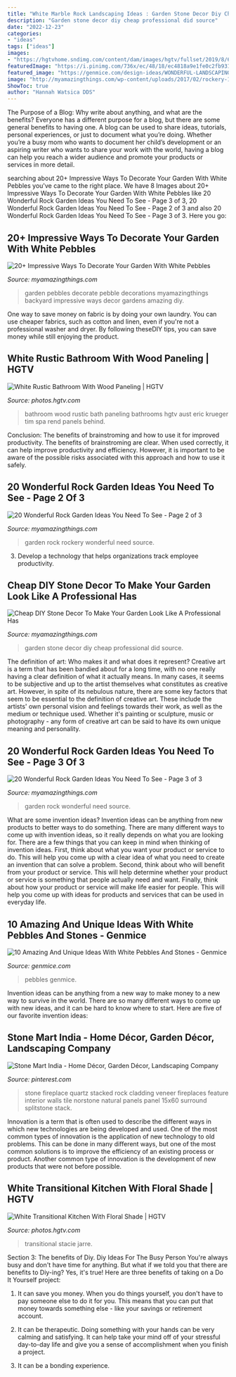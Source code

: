 ```yaml
---
title: "White Marble Rock Landscaping Ideas : Garden Stone Decor Diy Cheap Professional Did Source"
description: "Garden stone decor diy cheap professional did source"
date: "2022-12-23"
categories:
- "ideas"
tags: ["ideas"]
images:
- "https://hgtvhome.sndimg.com/content/dam/images/hgtv/fullset/2019/8/6/2/IO_Sonja-Capasso_Whole-Home_10.jpg.rend.hgtvcom.966.1449.suffix/1565103254347.jpeg"
featuredImage: "https://i.pinimg.com/736x/ec/48/18/ec4818a9e1fe0c2fb93152b04db50921.jpg"
featured_image: "https://genmice.com/design-ideas/WONDERFUL-LANDSCAPING-IDEAS-WITH-WHITE-PEBBLES-AND-STONES/164.jpeg"
image: "http://myamazingthings.com/wp-content/uploads/2017/02/rockery-1024x682.jpg"
ShowToc: true
author: "Hannah Watsica DDS"
---
```



The Purpose of a Blog: Why write about anything, and what are the benefits?
Everyone has a different purpose for a blog, but there are some general benefits to having one. A blog can be used to share ideas, tutorials, personal experiences, or just to document what you’re doing. Whether you’re a busy mom who wants to document her child’s development or an aspiring writer who wants to share your work with the world, having a blog can help you reach a wider audience and promote your products or services in more detail.

	

		
searching about 20+ Impressive Ways To Decorate Your Garden With White Pebbles you've came to the right place. We have 8 Images about 20+ Impressive Ways To Decorate Your Garden With White Pebbles like 20 Wonderful Rock Garden Ideas You Need To See - Page 3 of 3, 20 Wonderful Rock Garden Ideas You Need To See - Page 2 of 3 and also 20 Wonderful Rock Garden Ideas You Need To See - Page 3 of 3. Here you go:
		
    
## 20+ Impressive Ways To Decorate Your Garden With White Pebbles

<img loading=lazy src="http://myamazingthings.com/wp-content/uploads/2016/12/white-pebbles.jpg" onerror="this.onerror=null;this.src='https://tse1.mm.bing.net/th?id=OIP.kIChYnLpZVXz-Et8MwuhcQHaD3&amp;pid=15.1';" alt="20+ Impressive Ways To Decorate Your Garden With White Pebbles">

_Source: myamazingthings.com_

>garden pebbles decorate pebble decorations myamazingthings backyard impressive ways decor gardens amazing diy. 

	

One way to save money on fabric is by doing your own laundry. You can use cheaper fabrics, such as cotton and linen, even if you're not a professional washer and dryer. By following theseDIY tips, you can save money while still enjoying the product.

    
## White Rustic Bathroom With Wood Paneling | HGTV

<img loading=lazy src="https://hgtvhome.sndimg.com/content/dam/images/hgtv/fullset/2016/5/19/0/FOD16_Eric-Aust_Transform_4.jpg.rend.hgtvcom.966.1449.suffix/1463668527498.jpeg" onerror="this.onerror=null;this.src='https://tse2.mm.bing.net/th?id=OIP.MvuGQg5OzG7XnHOLQw0fSAHaLH&amp;pid=15.1';" alt="White Rustic Bathroom With Wood Paneling | HGTV">

_Source: photos.hgtv.com_

>bathroom wood rustic bath paneling bathrooms hgtv aust eric krueger tim spa rend panels behind. 

	

Conclusion: The benefits of brainstroming and how to use it for improved productivity.
The benefits of brainstroming are clear. When used correctly, it can help improve productivity and efficiency. However, it is important to be aware of the possible risks associated with this approach and how to use it safely.

    
## 20 Wonderful Rock Garden Ideas You Need To See - Page 2 Of 3

<img loading=lazy src="http://myamazingthings.com/wp-content/uploads/2017/02/rockery-1024x682.jpg" onerror="this.onerror=null;this.src='https://tse2.mm.bing.net/th?id=OIP.PnvWF0mOqSItalVNWxjVIQHaE7&amp;pid=15.1';" alt="20 Wonderful Rock Garden Ideas You Need To See - Page 2 of 3">

_Source: myamazingthings.com_

>garden rock rockery wonderful need source. 

	

3. Develop a technology that helps organizations track employee productivity. 

    
## Cheap DIY Stone Decor To Make Your Garden Look Like A Professional Has

<img loading=lazy src="http://myamazingthings.com/wp-content/uploads/2017/07/stone-garden-decor-1.jpg" onerror="this.onerror=null;this.src='https://tse2.mm.bing.net/th?id=OIP.CqluY7ghhFwtQFzsbFBIngHaJ3&amp;pid=15.1';" alt="Cheap DIY Stone Decor To Make Your Garden Look Like A Professional Has">

_Source: myamazingthings.com_

>garden stone decor diy cheap professional did source. 

	

The definition of art: Who makes it and what does it represent?
Creative art is a term that has been bandied about for a long time, with no one really having a clear definition of what it actually means. In many cases, it seems to be subjective and up to the artist themselves what constitutes as creative art. However, in spite of its nebulous nature, there are some key factors that seem to be essential to the definition of creative art. These include the artists' own personal vision and feelings towards their work, as well as the medium or technique used. Whether it's painting or sculpture, music or photography - any form of creative art can be said to have its own unique meaning and personality.

    
## 20 Wonderful Rock Garden Ideas You Need To See - Page 3 Of 3

<img loading=lazy src="https://myamazingthings.com/wp-content/uploads/2017/02/rock-garden.jpg" onerror="this.onerror=null;this.src='https://tse1.mm.bing.net/th?id=OIP.VQDyOXlTiKR2oQk4eocIDAHaFj&amp;pid=15.1';" alt="20 Wonderful Rock Garden Ideas You Need To See - Page 3 of 3">

_Source: myamazingthings.com_

>garden rock wonderful need source. 

	

What are some invention ideas?
Invention ideas can be anything from new products to better ways to do something. There are many different ways to come up with invention ideas, so it really depends on what you are looking for. There are a few things that you can keep in mind when thinking of invention ideas. 
First, think about what you want your product or service to do. This will help you come up with a clear idea of what you need to create an invention that can solve a problem. Second, think about who will benefit from your product or service. This will help determine whether your product or service is something that people actually need and want. Finally, think about how your product or service will make life easier for people. This will help you come up with ideas for products and services that can be used in everyday life.

    
## 10 Amazing And Unique Ideas With White Pebbles And Stones - Genmice

<img loading=lazy src="https://genmice.com/design-ideas/WONDERFUL-LANDSCAPING-IDEAS-WITH-WHITE-PEBBLES-AND-STONES/164.jpeg" onerror="this.onerror=null;this.src='https://tse1.mm.bing.net/th?id=OIP.hOEaCdWGeFQKkBW8GWImFwHaLG&amp;pid=15.1';" alt="10 Amazing And Unique Ideas With White Pebbles And Stones - Genmice">

_Source: genmice.com_

>pebbles genmice. 

	

Invention ideas can be anything from a new way to make money to a new way to survive in the world. There are so many different ways to come up with new ideas, and it can be hard to know where to start. Here are five of our favorite invention ideas:

    
## Stone Mart India - Home Décor, Garden Décor, Landscaping Company

<img loading=lazy src="https://i.pinimg.com/736x/ec/48/18/ec4818a9e1fe0c2fb93152b04db50921.jpg" onerror="this.onerror=null;this.src='https://tse2.mm.bing.net/th?id=OIP.tUksfLv_kD3yqWSlCevOqwHaFj&amp;pid=15.1';" alt="Stone Mart India - Home Décor, Garden Décor, Landscaping Company">

_Source: pinterest.com_

>stone fireplace quartz stacked rock cladding veneer fireplaces feature interior walls tile norstone natural panels panel 15x60 surround splitstone stack. 

	

Innovation is a term that is often used to describe the different ways in which new technologies are being developed and used. One of the most common types of innovation is the application of new technology to old problems. This can be done in many different ways, but one of the most common solutions is to improve the efficiency of an existing process or product. Another common type of innovation is the development of new products that were not before possible.

    
## White Transitional Kitchen With Floral Shade | HGTV

<img loading=lazy src="https://hgtvhome.sndimg.com/content/dam/images/hgtv/fullset/2019/8/6/2/IO_Sonja-Capasso_Whole-Home_10.jpg.rend.hgtvcom.966.1449.suffix/1565103254347.jpeg" onerror="this.onerror=null;this.src='https://tse1.mm.bing.net/th?id=OIP.fVSg-tkUpy7JWrfwvEenRQHaLH&amp;pid=15.1';" alt="White Transitional Kitchen With Floral Shade | HGTV">

_Source: photos.hgtv.com_

>transitional stacie jarre. 

	

Section 3: The benefits of Diy.
Diy Ideas For The Busy Person
You're always busy and don't have time for anything. But what if we told you that there are benefits to Diy-ing? Yes, it's true! Here are three benefits of taking on a Do It Yourself project:

1. It can save you money. When you do things yourself, you don't have to pay someone else to do it for you. This means that you can put that money towards something else - like your savings or retirement account.

2. It can be therapeutic. Doing something with your hands can be very calming and satisfying. It can help take your mind off of your stressful day-to-day life and give you a sense of accomplishment when you finish a project.

3. It can be a bonding experience.

